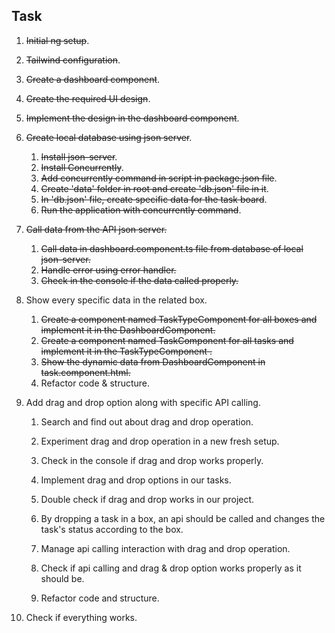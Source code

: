 ## Task

1. ~~Initial ng setup~~.

2. ~~Tailwind configuration~~.

3. ~~Create a dashboard component~~.

4. ~~Create the required UI design~~.

5. ~~Implement the design in the dashboard component~~.

6. ~~Create local database using json server~~.
    1. ~~Install json-server~~.
    2. ~~Install Concurrently~~.
    3. ~~Add concurrently command in script in package.json file~~.
    4. ~~Create 'data' folder in root and create 'db.json' file in it~~.
    5. ~~In 'db.json' file, create specific data for the task board~~.
    6. ~~Run the application with concurrently command~~.

7. ~~Call data from the API json server.~~
    1. ~~Call data in dashboard.component.ts file from database of local json-server.~~
    2. ~~Handle error using error handler.~~
    3. ~~Check in the console if the data called properly.~~

8. Show every specific data in the related box.
    1. ~~Create a component named TaskTypeComponent for all boxes and implement it in the DashboardComponent.~~
    2. ~~Create a component named TaskComponent for all tasks and implement it in the TaskTypeComponent .~~
    3. ~~Show the dynamic data from DashboardComponent in task.component.html.~~  
    4. Refactor code & structure.

9. Add drag and drop option along with specific API calling.
    1. Search and find out about drag and drop operation.

    2. Experiment drag and drop operation in a  new fresh setup.

    3. Check in the console if drag and drop works properly.

    4. Implement drag and drop options in our tasks.

    5. Double check if drag and drop works in our project.

    6. By dropping a task in a box, an api should be called and changes the task's status according to the box.

    7. Manage api calling interaction with drag and drop operation.

    8. Check if api calling and drag & drop option works properly as it should be.

    9. Refactor code and structure.
    
10. Check if everything works.
